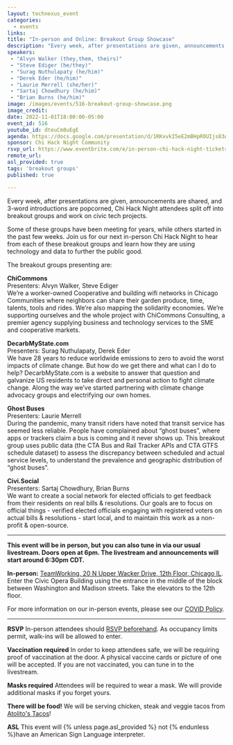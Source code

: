 ```yaml
---
layout: technexus_event
categories:
  - events
links: 
title: "In-person and Online: Breakout Group Showcase"
description: "Every week, after presentations are given, announcements are shared, and 3-word introductions are popcorned, Chi Hack Night attendees split off into breakout groups and work on civic tech projects. Some of these groups have been meeting for years, while others started in the past few weeks. Join us for our next in-person Chi Hack Night to hear from each of these breakout groups and learn how they are using technology and data to further the public good."
speakers:
 - "Alvyn Walker (they,them, theirs)"
 - "Steve Ediger (he/they)"
 - "Surag Nuthulapaty (he/him)"
 - "Derek Eder (he/him)"
 - "Laurie Merrell (she/her)"
 - "Sartaj Chowdhury (he/him)"
 - "Brian Burns (he/him)"
image: /images/events/516-breakout-group-showcase.png
image_credit: 
date: 2022-11-01T18:00:00-05:00
event_id: 516
youtube_id: dteuCm8uEgE
agenda: https://docs.google.com/presentation/d/1RKxvkI5eE2mBHpROUIjs83Aeh9-DnUATEUSDPDuCADc/edit#slide=id.g121c7120608_0_0
sponsor: Chi Hack Night Community
rsvp_url: https://www.eventbrite.com/e/in-person-chi-hack-night-tickets-207988107027
remote_url: 
asl_provided: true
tags: 'breakout groups'
published: true

---
```


Every week, after presentations are given, announcements are shared, and 3-word introductions are popcorned, Chi Hack Night attendees split off into breakout groups and work on civic tech projects.

Some of these groups have been meeting for years, while others started in the past few weeks. Join us for our next in-person Chi Hack Night to hear from each of these breakout groups and learn how they are using technology and data to further the public good.

The breakout groups presenting are:

**ChiCommons**<br />
Presenters: Alvyn Walker, Steve Ediger<br />
We’re a worker-owned Cooperative and building wifi networks in Chicago Communities where neighbors can share their garden produce, time, talents, tools and rides.  We’re also mapping the solidarity economies. We’re supporting ourselves and the whole project with ChiCommons Consulting, a premier agency supplying business and technology services to the SME and cooperative markets.

**DecarbMyState.com**<br />
Presenters: Surag Nuthulapaty, Derek Eder<br />
We have 28 years to reduce worldwide emissions to zero to avoid the worst impacts of climate change. But how do we get there and what can I do to help? DecarbMyState.com is a website to answer that question and galvanize US residents to take direct and personal action to fight climate change. Along the way we’ve started partnering with climate change advocacy groups and electrifying our own homes.

**Ghost Buses**<br />
Presenters: Laurie Merrell<br />
During the pandemic, many transit riders have noted that transit service has seemed less reliable. People have complained about “ghost buses”, where apps or trackers claim a bus is coming and it never shows up. This breakout group uses public data (the CTA Bus and Rail Tracker APIs and CTA GTFS schedule dataset) to assess the discrepancy between scheduled and actual service levels, to understand the prevalence and geographic distribution of “ghost buses”.

**Civi.Social**<br />
Presenters: Sartaj Chowdhury, Brian Burns<br />
We want to create a social network for elected officials to get feedback from their residents on real bills & resolutions. Our goals are to focus on official things - verified elected officials engaging with registered voters on actual bills & resolutions - start local, and to maintain this work as a non-profit & open-source.

---

**This event will be in person, but you can also tune in via our usual livestream. Doors open at 6pm. The livestream and announcements will start around 6:30pm CDT.**

**In-person:** <a href='https://www.google.com/maps/place/TechNexus+Venture+Collaborative/@41.8835673,-87.6394085,17z/data=!3m1!4b1!4m5!3m4!1s0x880e2d5be57f04c5:0xa87e47e177660090!8m2!3d41.8835673!4d-87.6372198'>TeamWorking, 20 N Upper Wacker Drive, 12th Floor, Chicago IL</a>. Enter the Civic Opera Building using the entrance in the middle of the block between Washington and Madison streets. Take the elevators to the 12th floor.

For more information on our in-person events, please see our [COVID Policy](/blog/2022/09/09/our-covid-19-policy.html). 


---

**RSVP** In-person attendees should [RSVP beforehand]({{page.rsvp_url}}). As occupancy limits permit, walk-ins will be allowed to enter.

**Vaccination required** In order to keep attendees safe, we will be requiring proof of vaccination at the door. A physical vaccine cards or picture of one will be accepted. If you are not vaccinated, you can tune in to the livestream.

**Masks required** Attendees will be required to wear a mask. We will provide additional masks if you forget yours.

**There will be food!** We will be serving chicken, steak and veggie tacos from [Atolito's Tacos](https://atolito.com/restaurant/625/Atolito)!

**ASL** This event will {% unless page.asl_provided %} not {% endunless %}have an American Sign Language interpreter.
